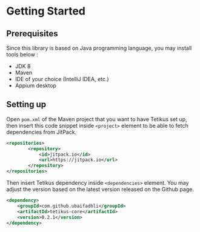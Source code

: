 # Getting Started

## Prerequisites
Since this library is based on Java programming language, you may install tools below :
- JDK 8
- Maven
- IDE of your choice (IntelliJ IDEA, etc.)
- Appium desktop

## Setting up
Open `pom.xml` of the Maven project that you want to have Tetikus set up, then insert this code snippet inside `<project>` element to be able to fetch dependencies from JitPack.
```xml
<repositories>
        <repository>
            <id>jitpack.io</id>
            <url>https://jitpack.io</url>
        </repository>
</repositories>
```

Then insert Tetikus dependency inside `<dependencies>` element. You may adjust the version based on the latest version released on the Github page.
```xml
<dependency>
    <groupId>com.github.ubaifadhli</groupId>
    <artifactId>tetikus-core</artifactId>
    <version>0.2.1</version>
</dependency>
```